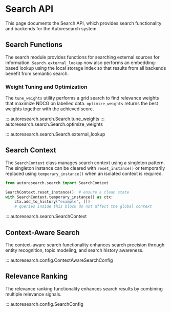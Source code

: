 # Search API

This page documents the Search API, which provides search functionality and backends for the Autoresearch system.

## Search Functions

The search module provides functions for searching external sources for information.
`Search.external_lookup` now also performs an embedding-based lookup using the
local storage index so that results from all backends benefit from semantic search.

### Weight Tuning and Optimization

The `tune_weights` utility performs a grid search to find relevance weights that
maximize NDCG on labelled data. `optimize_weights` returns the best weights
together with the achieved score.

::: autoresearch.search.Search.tune_weights
::: autoresearch.search.Search.optimize_weights

::: autoresearch.search.Search.external_lookup

## Search Context

The `SearchContext` class manages search context using a singleton pattern. The
singleton instance can be cleared with `reset_instance()` or temporarily
replaced using `temporary_instance()` when an isolated context is required.

```python
from autoresearch.search import SearchContext

SearchContext.reset_instance()  # ensure a clean state
with SearchContext.temporary_instance() as ctx:
    ctx.add_to_history("example", [])
    # queries inside this block do not affect the global context
```

::: autoresearch.search.SearchContext

## Context-Aware Search

The context-aware search functionality enhances search precision through entity recognition, topic modeling, and search history awareness.

::: autoresearch.config.ContextAwareSearchConfig

## Relevance Ranking

The relevance ranking functionality enhances search results by combining multiple relevance signals.

::: autoresearch.config.SearchConfig





